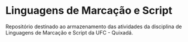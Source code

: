 # Linguagens de Marcação e Script
Repositório destinado ao armazenamento das atividades da disciplina de Linguagens de Marcação e Script da UFC - Quixadá.
